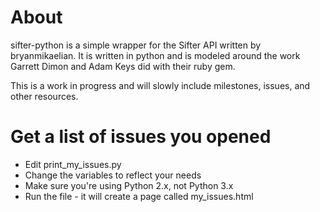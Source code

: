 # About
sifter-python is a simple wrapper for the Sifter API written by bryanmikaelian.  It is written in python and is modeled around the work Garrett Dimon and Adam Keys did with their ruby gem.

This is a work in progress and will slowly include milestones, issues, and other resources.

# Get a list of issues you opened
- Edit print_my_issues.py
- Change the variables to reflect your needs
- Make sure you're using Python 2.x, not Python 3.x
- Run the file - it will create a page called my_issues.html
